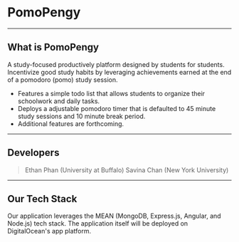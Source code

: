 # PomoPengy
---
## What is PomoPengy
A study-focused productively platform designed by students for students. Incentivize good study habits by leveraging achievements earned at the end of a pomodoro (pomo) study session.
 - Features a simple todo list that allows students to organize their schoolwork and daily tasks.
 - Deploys a adjustable pomodoro timer that is defaulted to 45 minute study sessions and 10 minute break period.
 - Additional features are forthcoming.
---
## Developers
 > Ethan Phan (University at Buffalo)
 > Savina Chan (New York University)
 ---
 ## Our Tech Stack
 Our application leverages the MEAN (MongoDB, Express.js, Angular, and Node.js) tech stack. The application itself will be deployed on DigitalOcean's app platform.
